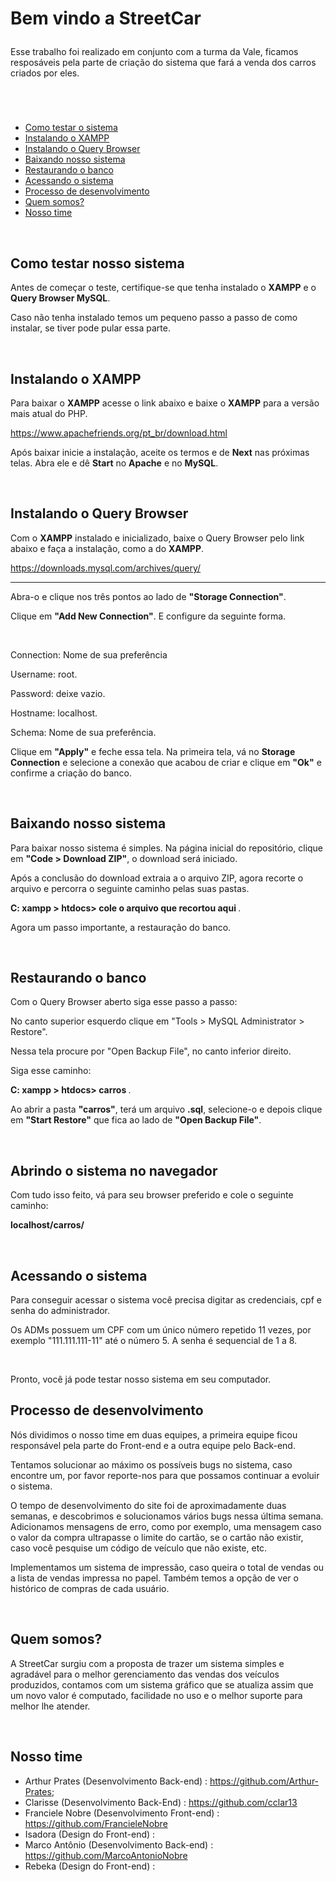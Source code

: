 <h1>

  Bem vindo a StreetCar

</h1>

<p>Esse trabalho foi realizado em conjunto com a turma da Vale, ficamos resposáveis pela parte de criação do sistema que fará a venda dos carros criados por eles.</p>

<br>

<a name="ancora"></a>
# 
- [Como testar o sistema](#ancora1)
- [Instalando o XAMPP](#ancora2)
- [Instalando o Query Browser](#ancora3)
- [Baixando nosso sistema](#ancora4)
- [Restaurando o banco](#ancora5)
- [Acessando o sistema](#ancora6)
- [Processo de desenvolvimento](#ancora7)
- [Quem somos?](#ancora8)
- [Nosso time](#ancora9)

<br>

<a id="ancora1"></a>
<h2>Como testar nosso sistema</h2>

<p>Antes de começar o teste, certifique-se que tenha instalado o <b>XAMPP</b> e o <b>Query Browser MySQL</b>.</p>

<p>Caso não tenha instalado temos um pequeno passo a passo de como instalar, se tiver pode pular essa parte.</p>

<br>

<a id="ancora2"></a>
<h2>Instalando o XAMPP</h2>

<p>Para baixar o <b>XAMPP</b> acesse o link abaixo e baixe o <b>XAMPP</b> para a versão mais atual do PHP.</p>

https://www.apachefriends.org/pt_br/download.html

<p>Após baixar inicie a instalação, aceite os termos e de <b>Next</b> nas próximas telas. Abra ele e dê <b>Start</b> no <b>Apache</b> e no <b>MySQL</b>.</p>

<br>

<a id="ancora3"></a>
<h2>Instalando o Query Browser</h2>

<p>Com o <b>XAMPP</b> instalado e inicializado, baixe o Query Browser pelo link abaixo e faça a instalação, como a do <b>XAMPP</b>.</p>

https://downloads.mysql.com/archives/query/

<hr>

<p>Abra-o e clique nos três pontos ao lado de <b>"Storage Connection"</b>.</p>

<p>Clique em <b>"Add New Connection"</b>. E configure da seguinte forma.</p>

<br>

<p>Connection: Nome de sua preferência</p>

<p>Username: root.</p>

<p>Password: deixe vazio.</p>

<p>Hostname: localhost.</p>

<p>Schema: Nome de sua preferência.</p>

<p>Clique em <b>"Apply"</b> e feche essa tela. Na primeira tela, vá no <b>Storage Connection</b> e selecione a conexão que acabou de criar e clique em <b>"Ok"</b> e confirme a criação do banco.</p>

<br>

<a id="ancora4"></a>
<h2>Baixando nosso sistema</h2>

<p>Para baixar nosso sistema é simples. Na página inicial do repositório, clique em <b>"Code > Download ZIP"</b>, o download será iniciado.</p>

<p>Após a conclusão do download extraia a o arquivo ZIP, agora recorte o arquivo e percorra o seguinte caminho pelas suas pastas.</p>

<p> <b> C: xampp > htdocs> cole o arquivo que recortou aqui </b>.</p>

<p>Agora um passo importante, a restauração do banco.</p>

<br>

<a id="ancora5"></a>
<h2>Restaurando o banco</h2>

<p>Com o Query Browser aberto siga esse passo a passo:</p>

<p>No canto superior esquerdo clique em "Tools > MySQL Administrator > Restore". </p>

<p>Nessa tela procure por "Open Backup File", no canto inferior direito.</p>

<p>Siga esse caminho:</p>

<p> <b> C: xampp > htdocs> carros </b>.</p>

<p>Ao abrir a pasta <b>"carros"</b>, terá um arquivo <b>.sql</b>, selecione-o e depois clique em <b>"Start Restore"</b> que fica ao lado de <b>"Open Backup File"</b>.</p>

<br>

<h2>Abrindo o sistema no navegador</h2>

<p>Com tudo isso feito, vá para seu browser preferido e cole o seguinte caminho:</p>

<b>localhost/carros/</b>

<br>

<a id="ancora6"></a>
<h2>Acessando o sistema</h2>

<p>Para conseguir acessar o sistema você precisa digitar as credenciais, cpf e senha do administrador.</p>

<p>Os ADMs possuem um CPF com um único número repetido 11 vezes, por exemplo "111.111.111-11" até o número 5. A senha é sequencial de 1 a 8.</p>

<br>

<p>Pronto, você já pode testar nosso sistema em seu computador.</p>

<a id="ancora7"></a>
<h2>Processo de desenvolvimento</h2>

<p>Nós dividimos o nosso time em duas equipes, a primeira equipe ficou responsável pela parte do Front-end e a outra equipe pelo Back-end.</p>

<p>Tentamos solucionar ao máximo os possíveis bugs no sistema, caso encontre um, por favor reporte-nos para que possamos continuar a evoluir o sistema.</p>

<p>O tempo de desenvolvimento do site foi de aproximadamente duas semanas, e descobrimos e solucionamos vários bugs nessa última semana. Adicionamos mensagens de erro, como por exemplo, uma mensagem caso o valor da compra ultrapasse o limite do cartão, se o cartão não existir, caso você pesquise um código de veículo que não existe, etc.</p>

<p>Implementamos um sistema de impressão, caso queira o total de vendas ou a lista de vendas impressa no papel. Também temos a opção de ver o histórico de compras de cada usuário.</p>

<br>

<a id="ancora8"></a>
<h2>Quem somos?</h2>

<p>A StreetCar surgiu com a proposta de trazer um sistema simples e agradável para o melhor gerenciamento das vendas dos veículos produzidos, contamos com um sistema gráfico que se atualiza assim que um novo valor é computado, facilidade no uso e o melhor suporte para melhor lhe atender. </p>

<br>

<a id="ancora9"></a>
<h2>Nosso time</h2>

- Arthur Prates (Desenvolvimento Back-end) : https://github.com/Arthur-Prates;
- Clarisse (Desenvolvimento Back-End) : https://github.com/cclar13
- Franciele Nobre (Desenvolvimento Front-end) : https://github.com/FrancieleNobre
- Isadora (Design do Front-end) :
- Marco Antônio (Desenvolvimento Back-end) : https://github.com/MarcoAntonioNobre
- Rebeka (Design do Front-end) :
